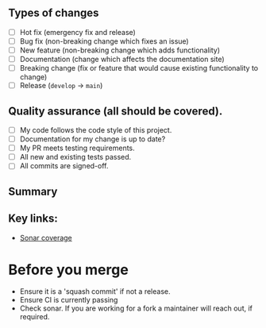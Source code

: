 ## Types of changes

<!--- What types of changes does your code introduce? Put an `x` in all the boxes that apply: -->

- [ ] Hot fix (emergency fix and release)
- [ ] Bug fix (non-breaking change which fixes an issue)
- [ ] New feature (non-breaking change which adds functionality)
- [ ] Documentation (change which affects the documentation site)
- [ ] Breaking change (fix or feature that would cause existing functionality to change)
- [ ] Release (`develop` -> `main`)

## Quality assurance (all should be covered).

- [ ] My code follows the code style of this project.
- [ ] Documentation for my change is up to date?
- [ ] My PR meets testing requirements.
- [ ] All new and existing tests passed.
- [ ] All commits are signed-off.

<!--- Uncomment below if changes are for GitHub Actions -->

<!--
### How To Test

If using [act](https://github.com/nektos/act), fill in below:

**act version**  

**act command**
```bash
```
-->

## Summary

## Key links:

- [Sonar coverage](https://sonarcloud.io/dashboard?id=compliance-trestle)

# Before you merge

- Ensure it is a 'squash commit' if not a release.
- Ensure CI is currently passing
- Check sonar. If you are working for a fork a maintainer will reach out, if required.
